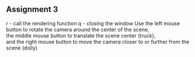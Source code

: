 ## Assignment 3

r - call the rendering function
q - closing the window
Use the left mouse button to rotate the camera around the center of the scene,   
the middle mouse button to translate the scene center (truck),   
and the right mouse button to move the camera closer to or further from the scene (dolly)


